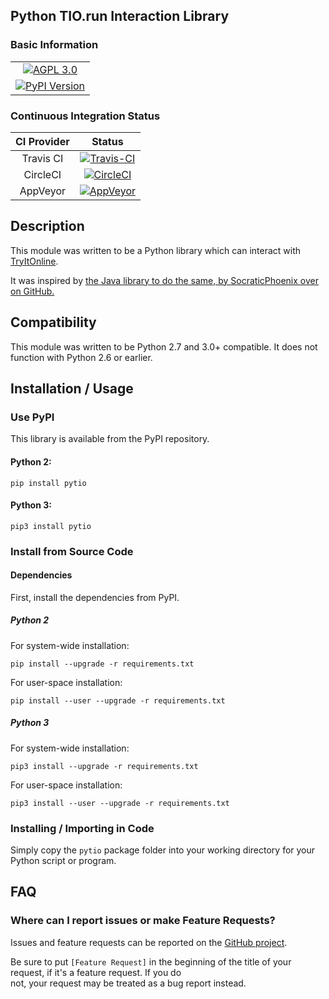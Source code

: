 ## Python TIO.run Interaction Library

### Basic Information

<table>
<tr><td align=center valign=center><a href="http://www.gnu.org/licenses/agpl-3.0" target="_blank"><img src="https://img.shields.io/badge/License-AGPL%20v3-blue.svg" title="AGPL 3.0" /></a></td></tr>
<tr><td align=center valign=center><a href="https://pypi.python.org/pypi/pytio" target="_blank"><img src="http://img.shields.io/pypi/v/pytio.svg" title="PyPI Version" /></a></td></tr>
</table>


### Continuous Integration Status

| CI Provider | Status                                                                                                                                                              |
|:-----------:|:-------------------------------------------------------------------------------------------------------------------------------------------------------------------:|
| Travis CI   | [![Travis-CI](https://travis-ci.org/teward/pytio.svg?branch=master)](https://travis-ci.org/teward/pytio)                                                  |
| CircleCI    | [![CircleCI](https://circleci.com/gh/teward/pytio.svg?style=shield)](https://circleci.com/gh/teward/pytio)                                                |
| AppVeyor    | [![AppVeyor](https://ci.appveyor.com/api/projects/status/uvcfb3l6qwttwe72/branch/master?svg=true)](https://ci.appveyor.com/project/teward/pytio/branch/master) |


## Description

This module was written to be a Python library which can interact with [TryItOnline][1].

It was inspired by [the Java library to do the same, by SocraticPhoenix over on GitHub.][2]

## Compatibility

This module was written to be Python 2.7 and 3.0+ compatible.  It does not function with Python 2.6 or earlier.


## Installation / Usage

### Use PyPI

This library is available from the PyPI repository.

#### Python 2:

    pip install pytio
    
#### Python 3:

    pip3 install pytio

### Install from Source Code

#### Dependencies

First, install the dependencies from PyPI.

##### Python 2

For system-wide installation:

    pip install --upgrade -r requirements.txt
    
For user-space installation:

    pip install --user --upgrade -r requirements.txt
    
##### Python 3

For system-wide installation:

    pip3 install --upgrade -r requirements.txt

For user-space installation:

    pip3 install --user --upgrade -r requirements.txt

### Installing / Importing in Code

Simply copy the `pytio` package folder into your working directory for your Python script or program.


## FAQ

### Where can I report issues or make Feature Requests?

Issues and feature requests can be reported on the [GitHub project][1].

Be sure to put `[Feature Request]` in the beginning of the  title of your request, if it's a feature request. If you do  
not, your request may be treated as a bug report instead.

[1]: https://tio.run
[2]: https://github.com/SocraticPhoenix/TioJ
[3]: https://github.com/teward/pytio